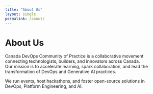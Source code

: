 ```yaml
---
title: "About Us"
layout: single
permalink: /about/
---
```


# About Us

Canada DevOps Community of Practice is a collaborative movement connecting technologists, builders, and innovators across Canada.  
Our mission is to accelerate learning, spark collaboration, and lead the transformation of DevOps and Generative AI practices.

We run events, host hackathons, and foster open-source solutions in DevOps, Platform Engineering, and AI.
